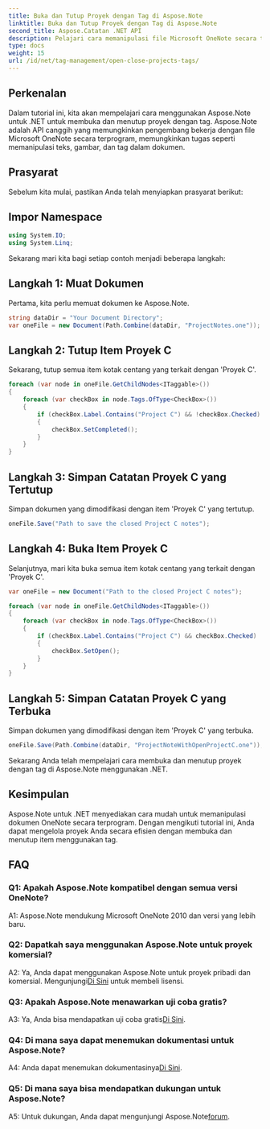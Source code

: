 ```yaml
---
title: Buka dan Tutup Proyek dengan Tag di Aspose.Note
linktitle: Buka dan Tutup Proyek dengan Tag di Aspose.Note
second_title: Aspose.Catatan .NET API
description: Pelajari cara memanipulasi file Microsoft OneNote secara terprogram menggunakan Aspose.Note untuk .NET. Buka dan tutup proyek dengan tag secara efisien.
type: docs
weight: 15
url: /id/net/tag-management/open-close-projects-tags/
---
```

## Perkenalan

Dalam tutorial ini, kita akan mempelajari cara menggunakan Aspose.Note untuk .NET untuk membuka dan menutup proyek dengan tag. Aspose.Note adalah API canggih yang memungkinkan pengembang bekerja dengan file Microsoft OneNote secara terprogram, memungkinkan tugas seperti memanipulasi teks, gambar, dan tag dalam dokumen.

## Prasyarat

Sebelum kita mulai, pastikan Anda telah menyiapkan prasyarat berikut:

## Impor Namespace

```csharp
using System.IO;
using System.Linq;
```

Sekarang mari kita bagi setiap contoh menjadi beberapa langkah:

## Langkah 1: Muat Dokumen

Pertama, kita perlu memuat dokumen ke Aspose.Note.

```csharp
string dataDir = "Your Document Directory";
var oneFile = new Document(Path.Combine(dataDir, "ProjectNotes.one"));
```

## Langkah 2: Tutup Item Proyek C

Sekarang, tutup semua item kotak centang yang terkait dengan 'Proyek C'.

```csharp
foreach (var node in oneFile.GetChildNodes<ITaggable>())
{
    foreach (var checkBox in node.Tags.OfType<CheckBox>())
    {
        if (checkBox.Label.Contains("Project C") && !checkBox.Checked)
        {
            checkBox.SetCompleted();
        }
    }
}
```

## Langkah 3: Simpan Catatan Proyek C yang Tertutup

Simpan dokumen yang dimodifikasi dengan item 'Proyek C' yang tertutup.

```csharp
oneFile.Save("Path to save the closed Project C notes");
```

## Langkah 4: Buka Item Proyek C

Selanjutnya, mari kita buka semua item kotak centang yang terkait dengan 'Proyek C'.

```csharp
var oneFile = new Document("Path to the closed Project C notes");

foreach (var node in oneFile.GetChildNodes<ITaggable>())
{
    foreach (var checkBox in node.Tags.OfType<CheckBox>())
    {
        if (checkBox.Label.Contains("Project C") && checkBox.Checked)
        {
            checkBox.SetOpen();
        }
    }
}
```

## Langkah 5: Simpan Catatan Proyek C yang Terbuka

Simpan dokumen yang dimodifikasi dengan item 'Proyek C' yang terbuka.

```csharp
oneFile.Save(Path.Combine(dataDir, "ProjectNoteWithOpenProjectC.one"));
```

Sekarang Anda telah mempelajari cara membuka dan menutup proyek dengan tag di Aspose.Note menggunakan .NET.

## Kesimpulan

Aspose.Note untuk .NET menyediakan cara mudah untuk memanipulasi dokumen OneNote secara terprogram. Dengan mengikuti tutorial ini, Anda dapat mengelola proyek Anda secara efisien dengan membuka dan menutup item menggunakan tag.

## FAQ

### Q1: Apakah Aspose.Note kompatibel dengan semua versi OneNote?

A1: Aspose.Note mendukung Microsoft OneNote 2010 dan versi yang lebih baru.

### Q2: Dapatkah saya menggunakan Aspose.Note untuk proyek komersial?

 A2: Ya, Anda dapat menggunakan Aspose.Note untuk proyek pribadi dan komersial. Mengunjungi[Di Sini](https://purchase.aspose.com/buy) untuk membeli lisensi.

### Q3: Apakah Aspose.Note menawarkan uji coba gratis?

 A3: Ya, Anda bisa mendapatkan uji coba gratis[Di Sini](https://releases.aspose.com/).

### Q4: Di mana saya dapat menemukan dokumentasi untuk Aspose.Note?

 A4: Anda dapat menemukan dokumentasinya[Di Sini](https://reference.aspose.com/note/net/).

### Q5: Di mana saya bisa mendapatkan dukungan untuk Aspose.Note?

 A5: Untuk dukungan, Anda dapat mengunjungi Aspose.Note[forum](https://forum.aspose.com/c/note/28).
